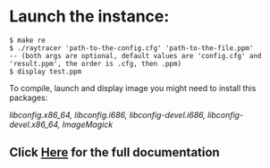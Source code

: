 # Launch the instance:

    $ make re
    $ ./raytracer 'path-to-the-config.cfg' 'path-to-the-file.ppm'
    -- (both args are optional, default values are 'config.cfg' and 'result.ppm', the order is .cfg, then .ppm)
    $ display test.ppm

To compile, launch and display image you might need to install this packages:

*libconfig.x86_64, libconfig.i686, libconfig-devel.i686, libconfig-devel.x86_64, ImageMagick*

## Click [Here](https://misha-raytracer.netlify.app/) for the full documentation
